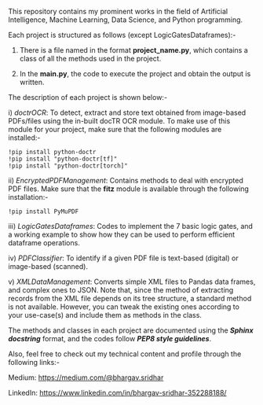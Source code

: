 This repository contains my prominent works in the field of Artificial Intelligence, Machine Learning, Data Science, and Python programming.

Each project is structured as follows (except LogicGatesDataframes):-

1. There is a file named in the format **project_name.py**, which contains a class of all the methods used in the project.

2. In the **main.py**, the code to execute the project and obtain the output is written.

The description of each project is shown below:-

i) _doctrOCR_: To detect, extract and store text obtained from image-based PDFs/files using the in-built docTR OCR module. To make use of this module for your project, make sure that the following modules are installed:-

```
!pip install python-doctr
!pip install "python-doctr[tf]"
!pip install "python-doctr[torch]"
```

ii) _EncryptedPDFManagement_: Contains methods to deal with encrypted PDF files. Make sure that the **fitz** module is available through the following installation:-

```
!pip install PyMuPDF
```

iii) _LogicGatesDataframes_: Codes to implement the 7 basic logic gates, and a working example to show how they can be used to perform efficient dataframe operations.

iv) _PDFClassifier_: To identify if a given PDF file is text-based (digital) or image-based (scanned).

v) _XMLDataManagement_: Converts simple XML files to Pandas data frames, and complex ones to JSON. Note that, since the method of extracting records from the XML file depends on its tree structure, a standard method is not available. However, you can tweak the existing ones according to your use-case(s) and include them as methods in the class. 

The methods and classes in each project are documented using the ***Sphinx docstring*** format, and the codes follow ***PEP8 style guidelines***.

Also, feel free to check out my technical content and profile through the following links:- 

Medium: https://medium.com/@bhargav.sridhar

LinkedIn: https://www.linkedin.com/in/bhargav-sridhar-352288188/